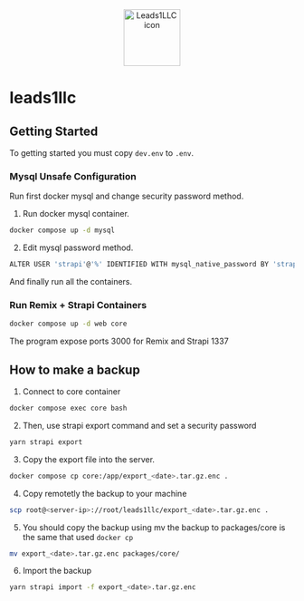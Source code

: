<div align="center">
   <a href="https://www.leads1llc.com">
      <picture>
         <source width=100 media="(prefers-color-scheme: dark)" srcset="./assets/icon_light.png">
         <img width=100  alt="Leads1LLC icon" src="./assets/icon_dark.png">
      </picture>
   </a>
</div>

# leads1llc

## Getting Started
To getting started you must copy `dev.env` to `.env`.


### Mysql Unsafe Configuration
Run first docker mysql and change security password method.

1. Run docker mysql container.
```bash
docker compose up -d mysql
```
2. Edit mysql password method.
```bash
ALTER USER 'strapi'@'%' IDENTIFIED WITH mysql_native_password BY 'strapi';
```

And finally run all the containers.

### Run Remix + Strapi Containers
```bash
docker compose up -d web core
```

The program expose ports 3000 for Remix and Strapi 1337


## How to make a backup
1. Connect to core container 

```bash
docker compose exec core bash
```

2. Then, use strapi export command and set a security password

```bash
yarn strapi export
```
3. Copy the export file into the server.

```bash
docker compose cp core:/app/export_<date>.tar.gz.enc .
```

4. Copy remotetly the backup to your machine
```bash
scp root@<server-ip>://root/leads1llc/export_<date>.tar.gz.enc .
```

5. You should copy the backup using mv the backup to packages/core is the same that used `docker cp`
```bash
mv export_<date>.tar.gz.enc packages/core/
```

6. Import the backup
```bash
yarn strapi import -f export_<date>.tar.gz.enc
```